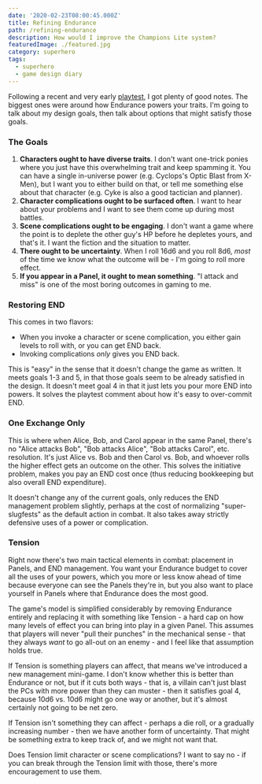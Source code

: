 ```yaml
---
date: '2020-02-23T08:00:45.000Z'
title: Refining Endurance
path: /refining-endurance
description: How would I improve the Champions Lite system?
featuredImage: ./featured.jpg
category: superhero
tags:
  - superhero
  - game design diary
---
```

    


Following a recent and very early [playtest](/champions-lite-playtesting/), I got plenty of good notes. The biggest ones were around how Endurance powers your traits. I'm going to talk about my design goals, then talk about options that might satisfy those goals.

### The Goals

1. **Characters ought to have diverse traits**. I don't want one-trick ponies where you just have this overwhelming trait and keep spamming it. You can have a single in-universe power (e.g. Cyclops's Optic Blast from X-Men), but I want you to either build on that, or tell me something else about that character (e.g. Cyke is also a good tactician and planner).
2. **Character complications ought to be surfaced often**. I want to hear about your problems and I want to see them come up during most battles.
3. **Scene complications ought to be engaging**. I don't want a game where the point is to deplete the other guy's HP before he depletes yours, and that's it. I want the fiction and the situation to matter.
4. **There ought to be uncertainty**. When I roll 16d6 and you roll 8d6, _most_ of the time we know what the outcome will be - I'm going to roll more effect.
5. **If you appear in a Panel, it ought to mean something**. "I attack and miss" is one of the most boring outcomes in gaming to me.

### Restoring END

This comes in two flavors:

* When you invoke a character or scene complication, you either gain levels to roll with, or you can get END back.
* Invoking complications _only_ gives you END back.

This is "easy" in the sense that it doesn't change the game as written. It meets goals 1-3 and 5, in that those goals seem to be already satisfied in the design. It doesn't meet goal 4 in that it just lets you pour more END into powers. It solves the playtest comment about how it's easy to over-commit END.

### One Exchange Only

This is where when Alice, Bob, and Carol appear in the same Panel, there's no "Alice attacks Bob", "Bob attacks Alice", "Bob attacks Carol", etc. resolution. It's just Alice vs. Bob and then Carol vs. Bob, and whoever rolls the higher effect gets an outcome on the other. This solves the initiative problem, makes you pay an END cost once (thus reducing bookkeeping but also overall END expenditure).

It doesn't change any of the current goals, only reduces the END management problem slightly, perhaps at the cost of normalizing "super-slugfests" as the default action in combat. It also takes away strictly defensive uses of a power or complication.

### Tension

Right now there's two main tactical elements in combat: placement in Panels, and END management. You want your Endurance budget to cover all the uses of your powers, which you more or less know ahead of time because everyone can see the Panels they're in, but you also want to place yourself in Panels where that Endurance does the most good.

The game's model is simplified considerably by removing Endurance entirely and replacing it with something like Tension - a hard cap on how many levels of effect you can bring into play in a given Panel. This assumes that players will never "pull their punches" in the mechanical sense - that they always _want_ to go all-out on an enemy - and I feel like that assumption holds true.

If Tension is something players can affect, that means we've introduced a new management mini-game. I don't know whether this is better than Endurance or not, but if it cuts both ways - that is, a villain can't just blast the PCs with more power than they can muster - then it satisfies goal 4, because 10d6 vs. 10d6 might go one way or another, but it's almost certainly not going to be net zero.

If Tension isn't something they can affect - perhaps a die roll, or a gradually increasing number - then we have another form of uncertainty. That might be something extra to keep track of, and we might not want that.

Does Tension limit character or scene complications? I want to say no - if you can break through the Tension limit with those, there's more encouragement to use them.


    
